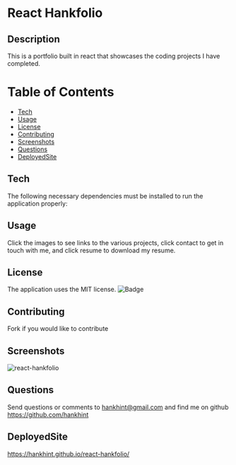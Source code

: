 
# React Hankfolio

## Description
This is a portfolio built in react that showcases the coding projects I have completed.

# Table of Contents 
* [Tech](#Tech)
* [Usage](#usage)
* [License](#license)
* [Contributing](#contributing)
* [Screenshots](#screenshots)
* [Questions](#questions)
* [DeployedSite](#deployedsite)

## Tech
The following necessary dependencies must be installed to run the application properly:

## Usage
Click the images to see links to the various projects, click contact to get in touch with me, and click resume to download my resume.

## License
The application uses the MIT license.
![Badge](https://img.shields.io/badge/License-MIT-blue.svg)
  
## Contributing
Fork if you would like to contribute

## Screenshots
![react-hankfolio](https://user-images.githubusercontent.com/50533231/155772597-b2f94283-9a4c-4a72-86ea-869f1129e1b0.png)

## Questions
Send questions or comments to hankhint@gmail.com and find me on github https://github.com/hankhint

## DeployedSite
https://hankhint.github.io/react-hankfolio/

